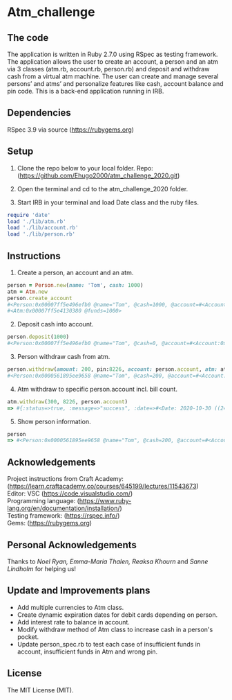 # Atm_challenge


## The code

The application is written in Ruby 2.7.0 using RSpec as testing framework. The application allows the user to create an account, a person and an atm via 3 classes (atm.rb, account.rb, person.rb) and deposit and withdraw cash from a virtual atm machine. The user can create and manage several persons’ and atms’ and personalize features like cash, account balance and pin code.
This is a back-end application running in IRB.


## Dependencies

RSpec 3.9 via source (https://rubygems.org)


## Setup

1. Clone the repo below to your local folder.
Repo:(https://github.com/Ehugo2000/atm_challenge_2020.git)

2. Open the terminal and cd to the atm_challenge_2020 folder.

3. Start IRB in your terminal and load Date class and the ruby files.
```ruby
require 'date'
load './lib/atm.rb'
load './lib/account.rb'
load './lib/person.rb'
```


## Instructions

1. Create a person, an account and an atm.
 ```ruby
person = Person.new(name: 'Tom', cash: 1000)
atm = Atm.new
person.create_account
#<Person:0x00007ff5e496efb0 @name="Tom", @cash=1000, @account=#<Account:0x00007ff5e40e6730 @balance=0, @pin_code=8226, @exp_date="10/25", @account_status=:active, @owner="Tom">> 
#<Atm:0x00007ff5e4130380 @funds=1000> 
```

2. Deposit cash into account.
```ruby
person.deposit(1000)
#<Person:0x00007ff5e496efb0 @name="Tom", @cash=0, @account=#<Account:0x00007ff5e40e6730 @balance=1000, @pin_code=8226, @exp_date="10/25", @account_status=:active, @owner="Tom">> 
```

3. Person withdraw cash from atm.
```ruby
person.withdraw(amount: 200, pin:8226, account: person.account, atm: atm)
#<Person:0x0000561895ee9658 @name="Tom", @cash=200, @account=#<Account:0x0000561895e74d80 @balance=800, @pin_code=8226, @exp_date="10/25", @account_status=:active, @owner="Tom">> 
```

4. Atm withdraw to specific person.account incl. bill count.
```ruby
atm.withdraw(300, 8226, person.account)
=> #{:status=>true, :message=>"success", :date=>#<Date: 2020-10-30 ((2459153j,0s,0n),+0s,2299161j)>, :amount=>300, :bills=>[20, 20, 20, 20, 20, 20, 20, 20, 20, 20, 20, 20, 20, 20, 20]} 
```

5. Show person information.
```ruby
person
=> #<Person:0x0000561895ee9658 @name="Tom", @cash=200, @account=#<Account:0x0000561895e74d80 @balance=500, @pin_code=8226, @exp_date="10/25", @account_status=:active, @owner="Tom">> 
```


## Acknowledgements

Project instructions from Craft Academy: (https://learn.craftacademy.co/courses/645199/lectures/11543673)  
Editor: VSC (https://code.visualstudio.com/)  
Programming language: (https://www.ruby-lang.org/en/documentation/installation/)  
Testing framework: (https://rspec.info/)  
Gems: (https://rubygems.org)  


## Personal Acknowledgements

Thanks to *Noel Ryan, Emma-Maria Thalen, Reaksa Khourn* and *Sanne Lindholm* for helping us!


## Update and Improvements plans

- Add multiple currencies to Atm class.
- Create dynamic expiration dates for debit cards depending on person.
- Add interest rate to balance in account.
- Modify withdraw method of Atm class to increase cash in a person's pocket.
- Update person_spec.rb to test each case of insufficient funds in account, insufficient funds in Atm and wrong pin.


## License

The MIT License (MIT).